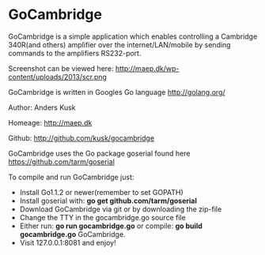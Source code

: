 GoCambridge
===========

GoCambridge is a simple application which enables controlling a Cambridge 340R(and others)
amplifier over the internet/LAN/mobile by sending commands to the amplifiers RS232-port.

Screenshot can be viewed here: http://maep.dk/wp-content/uploads/2013/scr.png

GoCambridge is written in Googles Go language http://golang.org/

Author: Anders Kusk

Homeage: http://maep.dk

Github: http://github.com/kusk/gocambridge

GoCambridge uses the Go package goserial found here https://github.com/tarm/goserial

To compile and run GoCambridge just:
- Install Go1.1.2 or newer(remember to set GOPATH)
- Install goserial with: **go get github.com/tarm/goserial**
- Download GoCambridge via git or by downloading the zip-file
- Change the TTY in the gocambridge.go source file
- Either run: **go run gocambridge.go** or compile: **go build gocambridge.go** GoCambridge.
- Visit 127.0.0.1:8081 and enjoy!
